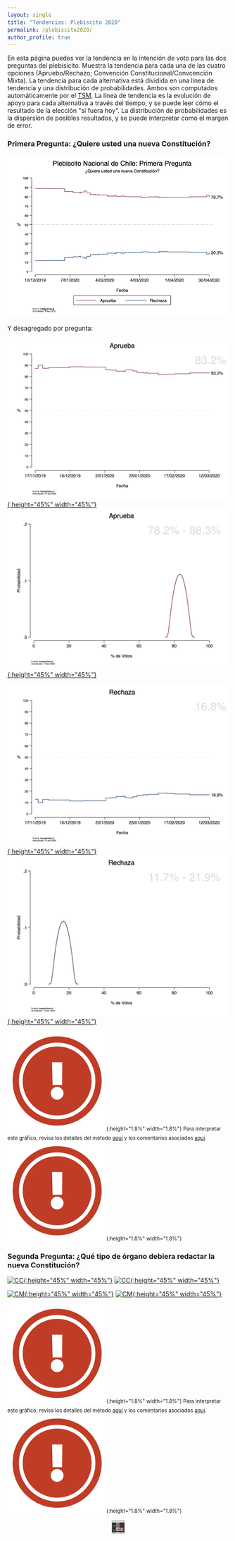 ```yaml
---
layout: single
title: "Tendencias: Plebiscito 2020"
permalink: /plebiscito2020/
author_profile: true
---
```


En esta página puedes ver la tendencia en la intención de voto para las dos preguntas del plebisicito. Muestra la tendencia para cada una de las cuatro opciones (Apruebo/Rechazo; Convención Constitucional/Convcención Mixta). La tendencia para cada alternativa está dividida en una línea de tendencia y una distribución de probabilidades. Ambos son computados automáticamente por el [TSM](https://tresquintos.cl/tsm/). La línea de tendencia es la evolución de apoyo para cada alternativa a través del tiempo, y se puede leer cómo el resultado de la elección "si fuera hoy". La distribución de probabilidades es la dispersión de posibles resultados, y se puede interpretar como el margen de error.


### Primera Pregunta: ¿Quiere usted una nueva Constitución?

[![Todo1](/images/ts_2020-1_all.png)](https://tresquintos.cl/images/ts_2020-1_all.png)

Y desagregado por pregunta:

[![Aprueba](/images/ts_2020-1_Aprueba.png){:height="45%" width="45%"}](https://tresquintos.cl/images/ts_2020-1_Aprueba.png) [![Aprueba](/images/kd_2020-1_Aprueba.png){:height="45%" width="45%"}](https://tresquintos.cl/images/kd_2020-1_Aprueba.png)

[![Rechaza](/images/ts_2020-1_Rechaza.png){:height="45%" width="45%"}](https://tresquintos.cl/images/ts_2020-1_Rechaza.png) [![Rechaza](/images/kd_2020-1_Rechaza.png){:height="45%" width="45%"}](https://tresquintos.cl/images/kd_2020-1_Rechaza.png)

<sub>![.](/images/danger.png){:height="1.8%" width="1.8%"} Para interpretar este gráfico, revisa los detalles del método [aquí](https://tresquintos.cl/tsm/) y los comentarios asociados [aquí](https://tresquintos.cl/posts/2020/03/caveat/). ![.](/images/danger.png){:height="1.8%" width="1.8%"} </sub>


### Segunda Pregunta: ¿Qué tipo de órgano debiera redactar la nueva Constitución?

[![CC](/images/ts_2020-2_Convención%20Constituyente.png){:height="45%" width="45%"}](https://tresquintos.cl/images/ts_2020-2_Convención%20Constituyente.png) [![CC](/images/kd_2020-2_Convención%20Constituyente.png){:height="45%" width="45%"}](https://tresquintos.cl/images/kd_2020-2_Convención%20Constituyente.png)


[![CM](/images/ts_2020-2_Convención%20Mixta.png){:height="45%" width="45%"}](https://tresquintos.cl/images/ts_2020-2_Convención%20Mixta.png) [![CM](/images/kd_2020-2_Convención%20Mixta.png){:height="45%" width="45%"}](https://tresquintos.cl/images/kd_2020-2_Convención%20Mixta.png)

<sub>![.](/images/danger.png){:height="1.8%" width="1.8%"} Para interpretar este gráfico, revisa los detalles del método [aquí](https://tresquintos.cl/tsm/) y los comentarios asociados [aquí](https://tresquintos.cl/posts/2020/03/caveat/). ![.](/images/danger.png){:height="1.8%" width="1.8%"} </sub>


<!-- NES -->
<style>
.aligncenter {
    text-align: center;
}
</style>
<p class="aligncenter">
    <img src="/images/nes.png" width="30" height="30" alt="konami" />
</p>
<script src="/js/topsecret.js"></script>


<!-- Favicon -->
<link rel="apple-touch-icon" sizes="180x180" href="/apple-touch-icon.png">
<link rel="icon" type="image/png" sizes="32x32" href="/favicon-32x32.png">
<link rel="icon" type="image/png" sizes="16x16" href="/favicon-16x16.png">
<link rel="manifest" href="/site.webmanifest">
<link rel="mask-icon" href="/safari-pinned-tab.svg" color="#5bbad5">
<meta name="msapplication-TileColor" content="#b91d47">
<meta name="theme-color" content="#ffffff">
